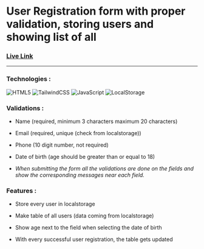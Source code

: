 # User Registration form with proper validation, storing users and showing list of all

### **[Live Link](https://www.example.com)** 

---

### **Technologies :**

![HTML5](https://img.shields.io/badge/html5-%23E34F26.svg?style=for-the-badge&logo=html5&logoColor=white) ![TailwindCSS](https://img.shields.io/badge/tailwindcss-%2338B2AC.svg?style=for-the-badge&logo=tailwind-css&logoColor=white) ![JavaScript](https://img.shields.io/badge/javascript-%23323330.svg?style=for-the-badge&logo=javascript&logoColor=%23F7DF1E) ![LocalStorage](https://img.shields.io/badge/Localstorage-8B8B8B?style=for-the-badge)

### **Validations :**

- Name (required, minimum 3 characters maximum 20 characters)
- Email (required, unique (check from localstorage))
- Phone (10 digit number, not required)
- Date of birth (age should be greater than or equal to 18)

- _When submitting the form all the validations are done on the fields and show the corresponding messages near each field._

### **Features :**

- Store every user in localstorage

- Make table of all users (data coming from localstorage)
- Show age next to the field when selecting the date of birth
- With every successful user registration, the table gets updated

